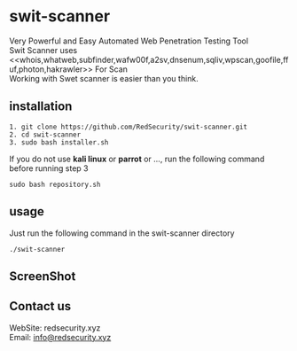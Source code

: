# swit-scanner
Very Powerful and Easy Automated Web Penetration Testing Tool<br>
Swit Scanner uses <<whois,whatweb,subfinder,wafw00f,a2sv,dnsenum,sqliv,wpscan,goofile,ffuf,photon,hakrawler>> For Scan<br>
Working with Swet scanner is easier than you think.
## installation
```
1. git clone https://github.com/RedSecurity/swit-scanner.git
2. cd swit-scanner
3. sudo bash installer.sh
```
If you do not use **kali linux** or **parrot** or ..., run the following command before running step 3
```
sudo bash repository.sh
```
## usage
Just run the following command in the swit-scanner directory
```
./swit-scanner
```
## ScreenShot

## Contact us
WebSite: redsecurity.xyz<br/>Email: info@redsecurity.xyz
